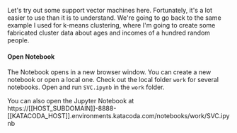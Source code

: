 Let's try out some support vector machines here. Fortunately, it's a lot easier to use than it is to understand. We're going to go back to the same example I used for k-means clustering, where I'm going to create some fabricated cluster data about ages and incomes of a hundred random people.

#### Open Notebook
The Notebook opens in a new browser window. You can create a new notebook or open a local one. Check out the local folder `work` for several notebooks. Open and run `SVC.ipynb` in the `work` folder.

You can also open the Jupyter Notebook at https://[[HOST_SUBDOMAIN]]-8888-[[KATACODA_HOST]].environments.katacoda.com/notebooks/work/SVC.ipynb
